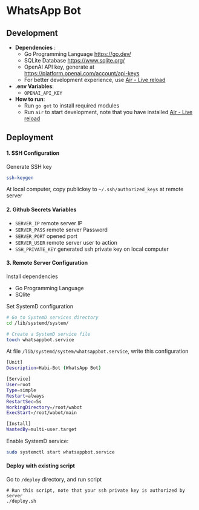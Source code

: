 # WhatsApp Bot

## Development

- **Dependencies** :
  - Go Programming Language https://go.dev/
  - SQLite Database https://www.sqlite.org/
  - OpenAI API key, generate at https://platform.openai.com/account/api-keys
  - For better development experience, use [Air - Live reload](https://github.com/cosmtrek/air)
- **.env Variables**:
  - `OPENAI_API_KEY`
- **How to run**:
  - Run `go get` to install required modules
  - Run `air` to start development, note that you have installed [Air - Live reload](https://github.com/cosmtrek/air)
 
## Deployment

#### 1. SSH Configuration
Generate SSH key
```sh
ssh-keygen
```
At local computer, copy publickey to `~/.ssh/authorized_keys` at remote server

#### 2. Github Secrets Variables
- `SERVER_IP` remote server IP
- `SERVER_PASS` remote server Password
- `SERVER_PORT` opened port
- `SERVER_USER` remote server user to action
- `SSH_PRIVATE_KEY` generated ssh private key on local computer
  
#### 3. Remote Server Configuration
Install dependencies
- Go Programming Language
- SQlite

Set SystemD configuration
```sh
# Go to SystemD services directory
cd /lib/systemd/system/

# Create a SystemD service file
touch whatsappbot.service
```
At file `/lib/systemd/system/whatsappbot.service`, write this configuration
```sh
[Unit]
Description=Habi-Bot (WhatsApp Bot)

[Service]
User=root
Type=simple
Restart=always
RestartSec=5s
WorkingDirectory=/root/wabot
ExecStart=/root/wabot/main

[Install]
WantedBy=multi-user.target
```

Enable SystemD service:
```sh
sudo systemctl start whatsappbot.service
```

#### Deploy with existing script

Go to `/deploy` directory, and run script

```shell
# Run this script, note that your ssh private key is authorized by server
./deploy.sh
```